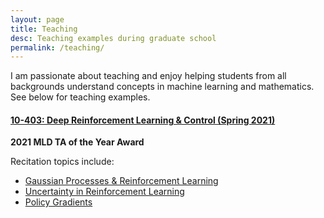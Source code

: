 ```yaml
---
layout: page
title: Teaching
desc: Teaching examples during graduate school
permalink: /teaching/
---
```


<p>I am passionate about teaching and enjoy helping students from all backgrounds understand concepts in machine learning and mathematics. See below for teaching examples.</p>

<h4 class="project-title"><a href="https://cmudeeprl.github.io/403_website/" style="padding-bottom: 0rem;">10-403: Deep Reinforcement Learning & Control (Spring 2021)</a></h4>

**2021 MLD TA of the Year Award**

Recitation topics include:
- [Gaussian Processes & Reinforcement Learning](https://youtu.be/KmTrGA3KfDE)
- [Uncertainty in Reinforcement Learning](https://youtu.be/LLmHFf9n8cY)
- [Policy Gradients](https://youtu.be/LLmHFf9n8cY)
